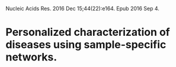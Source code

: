 Nucleic Acids Res. 2016 Dec 15;44(22):e164. Epub 2016 Sep 4.
# Personalized characterization of diseases using sample-specific networks.
